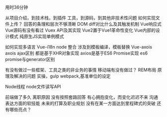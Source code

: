 用时36分钟

从项目介绍，到技术栈，到插件 工具，到源码，到其他非技术性问题
如何实现文件上传？
   回答的条理和层次不够清晰
DOM diff对比什么及其触发机制
Vue响应式
Vue源码有没有看过
Vuex API及其实现
Vue2置于Vue1革命性变化
Vue内部的设计模式
纯原生JS实现单例模式

如何实现多语言
  Vue-i18n node 整合
  涉及到模板编译，模板替换
Vue-axois axois ajax区别
  都是基于XHR对象实现
  axios是基于ES6 Promise实现
es6 promise与generator区别

有没有做过一些框架、工具之类的非业务的事情
移动端有没有做过？
REM布局
  原理及解决的问题
  实操，gulp webpack,基准单位的设定

Node线程
node文件读写API

前端做了多久
离职原因
   没有按照套路回答
   有心拥抱变化，而变化迟迟不来
沟通表达方面的软技能
未来的打算及职业规划
  没有在某一方面达到里程碑式的突破
还有哪些亮点？
